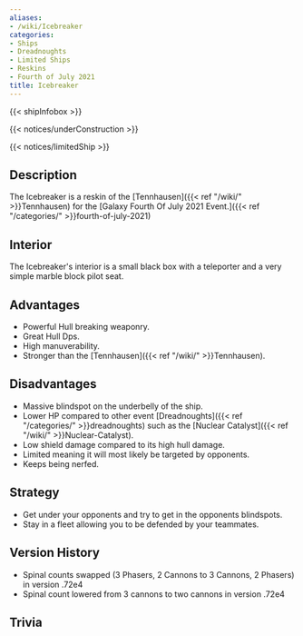 ```yaml
---
aliases:
- /wiki/Icebreaker
categories:
- Ships
- Dreadnoughts
- Limited Ships
- Reskins
- Fourth of July 2021
title: Icebreaker
---  
```


{{< shipInfobox >}}   

{{< notices/underConstruction >}}   

{{< notices/limitedShip >}} 

## Description

The Icebreaker is a reskin of the [Tennhausen]({{< ref "/wiki/" >}}Tennhausen) for the [Galaxy Fourth Of July 2021 Event.]({{< ref "/categories/" >}}fourth-of-july-2021)

## Interior

The Icebreaker's interior is a small black box with a teleporter and a very simple marble block pilot seat.

## Advantages

- Powerful Hull breaking weaponry.
- Great Hull Dps.
- High manuverability.
- Stronger than the [Tennhausen]({{< ref "/wiki/" >}}Tennhausen).

## Disadvantages

- Massive blindspot on the underbelly of the ship.
- Lower HP compared to other event [Dreadnoughts]({{< ref "/categories/" >}}dreadnoughts) such as the [Nuclear Catalyst]({{< ref "/wiki/" >}}Nuclear-Catalyst).
- Low shield damage compared to its high hull damage.
- Limited meaning it will most likely be targeted by opponents.
- Keeps being nerfed.

## Strategy

- Get under your opponents and try to get in the opponents blindspots.
- Stay in a fleet allowing you to be defended by your teammates.

## Version History 

- Spinal counts swapped (3 Phasers, 2 Cannons to 3 Cannons, 2 Phasers) in version .72e4
- Spinal count lowered from 3 cannons to two cannons in version .72e4

## Trivia